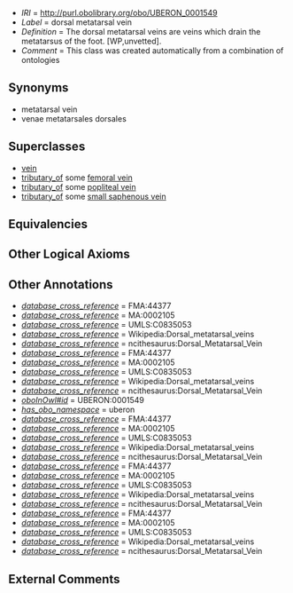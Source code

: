  * *IRI* = http://purl.obolibrary.org/obo/UBERON_0001549
 * *Label* = dorsal metatarsal vein
 * *Definition* = The dorsal metatarsal veins are veins which drain the metatarsus of the foot. [WP,unvetted].
 * *Comment* = This class was created automatically from a combination of ontologies

## Synonyms

 * metatarsal vein
 * venae metatarsales dorsales

## Superclasses

 * [vein](../../UBERON/38/UBERON_0001638.md)
 * [tributary_of](../../core#tributary/of/core#tributary_of.md) some [femoral vein](../../UBERON/61/UBERON_0001361.md)
 * [tributary_of](../../core#tributary/of/core#tributary_of.md) some [popliteal vein](../../UBERON/44/UBERON_0001544.md)
 * [tributary_of](../../core#tributary/of/core#tributary_of.md) some [small saphenous vein](../../UBERON/47/UBERON_0001547.md)

## Equivalencies


## Other Logical Axioms


## Other Annotations

 * *[database_cross_reference](../../ef/oboInOwl#hasDbXref.md)* = FMA:44377
 * *[database_cross_reference](../../ef/oboInOwl#hasDbXref.md)* = MA:0002105
 * *[database_cross_reference](../../ef/oboInOwl#hasDbXref.md)* = UMLS:C0835053
 * *[database_cross_reference](../../ef/oboInOwl#hasDbXref.md)* = Wikipedia:Dorsal_metatarsal_veins
 * *[database_cross_reference](../../ef/oboInOwl#hasDbXref.md)* = ncithesaurus:Dorsal_Metatarsal_Vein
 * *[database_cross_reference](../../ef/oboInOwl#hasDbXref.md)* = FMA:44377
 * *[database_cross_reference](../../ef/oboInOwl#hasDbXref.md)* = MA:0002105
 * *[database_cross_reference](../../ef/oboInOwl#hasDbXref.md)* = UMLS:C0835053
 * *[database_cross_reference](../../ef/oboInOwl#hasDbXref.md)* = Wikipedia:Dorsal_metatarsal_veins
 * *[database_cross_reference](../../ef/oboInOwl#hasDbXref.md)* = ncithesaurus:Dorsal_Metatarsal_Vein
 * *[oboInOwl#id](../../id/oboInOwl#id.md)* = UBERON:0001549
 * *[has_obo_namespace](../../ce/oboInOwl#hasOBONamespace.md)* = uberon
 * *[database_cross_reference](../../ef/oboInOwl#hasDbXref.md)* = FMA:44377
 * *[database_cross_reference](../../ef/oboInOwl#hasDbXref.md)* = MA:0002105
 * *[database_cross_reference](../../ef/oboInOwl#hasDbXref.md)* = UMLS:C0835053
 * *[database_cross_reference](../../ef/oboInOwl#hasDbXref.md)* = Wikipedia:Dorsal_metatarsal_veins
 * *[database_cross_reference](../../ef/oboInOwl#hasDbXref.md)* = ncithesaurus:Dorsal_Metatarsal_Vein
 * *[database_cross_reference](../../ef/oboInOwl#hasDbXref.md)* = FMA:44377
 * *[database_cross_reference](../../ef/oboInOwl#hasDbXref.md)* = MA:0002105
 * *[database_cross_reference](../../ef/oboInOwl#hasDbXref.md)* = UMLS:C0835053
 * *[database_cross_reference](../../ef/oboInOwl#hasDbXref.md)* = Wikipedia:Dorsal_metatarsal_veins
 * *[database_cross_reference](../../ef/oboInOwl#hasDbXref.md)* = ncithesaurus:Dorsal_Metatarsal_Vein
 * *[database_cross_reference](../../ef/oboInOwl#hasDbXref.md)* = FMA:44377
 * *[database_cross_reference](../../ef/oboInOwl#hasDbXref.md)* = MA:0002105
 * *[database_cross_reference](../../ef/oboInOwl#hasDbXref.md)* = UMLS:C0835053
 * *[database_cross_reference](../../ef/oboInOwl#hasDbXref.md)* = Wikipedia:Dorsal_metatarsal_veins
 * *[database_cross_reference](../../ef/oboInOwl#hasDbXref.md)* = ncithesaurus:Dorsal_Metatarsal_Vein

## External Comments

